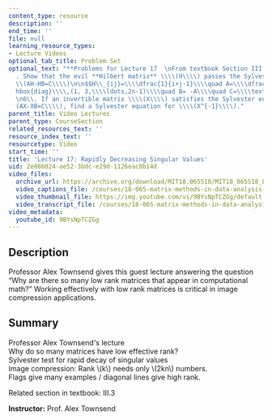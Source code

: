 ```yaml
---
content_type: resource
description: ''
end_time: ''
file: null
learning_resource_types:
- Lecture Videos
optional_tab_title: Problem Set
optional_text: "**Problems for Lecture 17  \nFrom textbook Section III.3**\n\n2\\\
  . Show that the evil **Hilbert matrix** \\\\(H\\\\) passes the Sylvester test \\\
  \\(AH-HB=C\\\\)\n\n$$H\\_{ij}=\\\\dfrac{1}{i+j-1}\\\\quad A=\\\\dfrac{1}{2}\\\\\
  hbox{diag}\\\\,(1, 3,\\\\ldots,2n-1)\\\\quad B= -A\\\\quad C=\\\\textbf{ones}(n)$$\n\
  \n6\\. If an invertible matrix \\\\(X\\\\) satisfies the Sylvester equation \\\\\
  (AX-XB=C\\\\), find a Sylvester equation for \\\\(X^{-1}\\\\)."
parent_title: Video Lectures
parent_type: CourseSection
related_resources_text: ''
resource_index_text: ''
resourcetype: Video
start_time: ''
title: 'Lecture 17: Rapidly Decreasing Singular Values'
uid: 2e886024-ae52-3bdc-e29d-1126eac0b14d
video_files:
  archive_url: https://archive.org/download/MIT18.065S18/MIT18_065S18_Lecture17_300k.mp4
  video_captions_file: /courses/18-065-matrix-methods-in-data-analysis-signal-processing-and-machine-learning-spring-2018/be4a3a6424585ed38c17023e863cf3dc_9BYsNpTCZGg.vtt
  video_thumbnail_file: https://img.youtube.com/vi/9BYsNpTCZGg/default.jpg
  video_transcript_file: /courses/18-065-matrix-methods-in-data-analysis-signal-processing-and-machine-learning-spring-2018/2e06fb9f2c8b5cd7ea48a6cf2994db13_9BYsNpTCZGg.pdf
video_metadata:
  youtube_id: 9BYsNpTCZGg
---
```


Description
-----------

Professor Alex Townsend gives this guest lecture answering the question “Why are there so many low rank matrices that appear in computational math?” Working effectively with low rank matrices is critical in image compression applications.

Summary
-------

Professor Alex Townsend's lecture  
Why do so many matrices have low effective rank?  
Sylvester test for rapid decay of singular values  
Image compression: Rank \\(k\\) needs only \\(2kn\\) numbers.  
Flags give many examples / diagonal lines give high rank.

Related section in textbook: III.3

**Instructor:** Prof. Alex Townsend